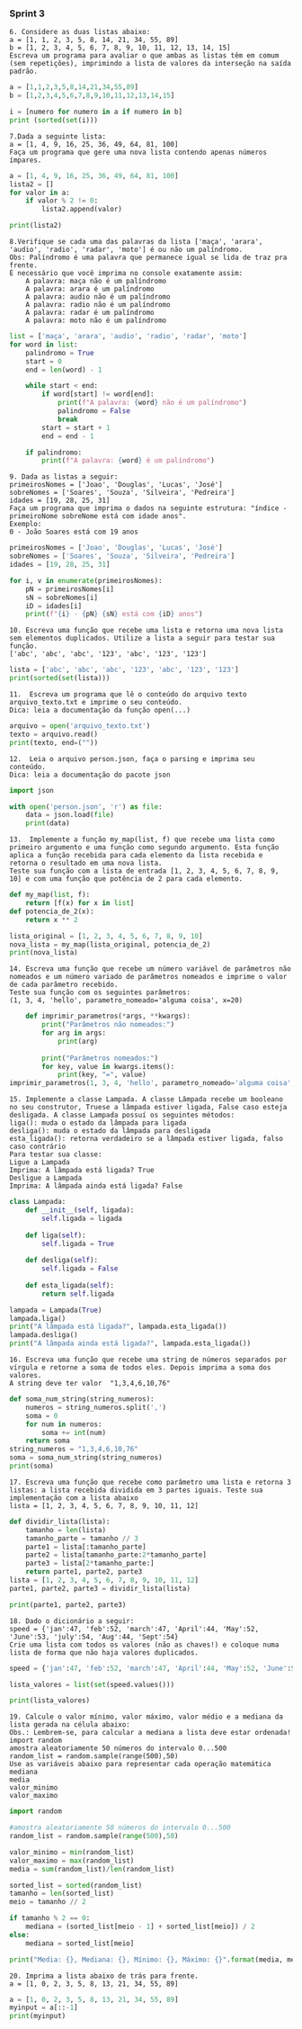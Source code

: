 ### Sprint 3

    6. Considere as duas listas abaixo:
    a = [1, 1, 2, 3, 5, 8, 14, 21, 34, 55, 89]
    b = [1, 2, 3, 4, 5, 6, 7, 8, 9, 10, 11, 12, 13, 14, 15]
    Escreva um programa para avaliar o que ambas as listas têm em comum (sem repetições), imprimindo a lista de valores da interseção na saída padrão.
~~~python
a = [1,1,2,3,5,8,14,21,34,55,89]
b = [1,2,3,4,5,6,7,8,9,10,11,12,13,14,15]

i = [numero for numero in a if numero in b]
print (sorted(set(i)))
~~~

    7.Dada a seguinte lista:
    a = [1, 4, 9, 16, 25, 36, 49, 64, 81, 100]
    Faça um programa que gere uma nova lista contendo apenas números ímpares.
~~~python
a = [1, 4, 9, 16, 25, 36, 49, 64, 81, 100]
lista2 = []
for valor in a:
    if valor % 2 != 0:
        lista2.append(valor)

print(lista2)
~~~

    8.Verifique se cada uma das palavras da lista ['maça', 'arara', 'audio', 'radio', 'radar', 'moto'] é ou não um palíndromo.
    Obs: Palíndromo é uma palavra que permanece igual se lida de traz pra frente.
    É necessário que você imprima no console exatamente assim:
        A palavra: maça não é um palíndromo
        A palavra: arara é um palíndromo
        A palavra: audio não é um palíndromo
        A palavra: radio não é um palíndromo
        A palavra: radar é um palíndromo
        A palavra: moto não é um palíndromo
~~~python
list = ['maça', 'arara', 'audio', 'radio', 'radar', 'moto']
for word in list:
    palindromo = True
    start = 0
    end = len(word) - 1  

    while start < end:
        if word[start] != word[end]:
            print(f"A palavra: {word} não é um palíndromo")
            palindromo = False
            break
        start = start + 1
        end = end - 1

    if palindromo:
        print(f"A palavra: {word} é um palíndromo")
~~~

    9. Dada as listas a seguir:
    primeirosNomes = ['Joao', 'Douglas', 'Lucas', 'José']
    sobreNomes = ['Soares', 'Souza', 'Silveira', 'Pedreira']
    idades = [19, 28, 25, 31]
    Faça um programa que imprima o dados na seguinte estrutura: "índice - primeiroNome sobreNome está com idade anos".
    Exemplo:
    0 - João Soares está com 19 anos
~~~python
primeirosNomes = ['Joao', 'Douglas', 'Lucas', 'José']
sobreNomes = ['Soares', 'Souza', 'Silveira', 'Pedreira']
idades = [19, 28, 25, 31]

for i, v in enumerate(primeirosNomes):
    pN = primeirosNomes[i]
    sN = sobreNomes[i]
    iD = idades[i]
    print(f"{i} - {pN} {sN} está com {iD} anos")
~~~

    10. Escreva uma função que recebe uma lista e retorna uma nova lista sem elementos duplicados. Utilize a lista a seguir para testar sua função.
    ['abc', 'abc', 'abc', '123', 'abc', '123', '123']
~~~python
lista = ['abc', 'abc', 'abc', '123', 'abc', '123', '123']
print(sorted(set(lista)))
~~~

    11.  Escreva um programa que lê o conteúdo do arquivo texto arquivo_texto.txt e imprime o seu conteúdo.
    Dica: leia a documentação da função open(...)
~~~python
arquivo = open('arquivo_texto.txt')
texto = arquivo.read()
print(texto, end=(""))
~~~

    12.  Leia o arquivo person.json, faça o parsing e imprima seu conteúdo.
    Dica: leia a documentação do pacote json
~~~python
import json

with open('person.json', 'r') as file:
    data = json.load(file)
    print(data)
~~~

    13.  Implemente a função my_map(list, f) que recebe uma lista como primeiro argumento e uma função como segundo argumento. Esta função aplica a função recebida para cada elemento da lista recebida e retorna o resultado em uma nova lista.
    Teste sua função com a lista de entrada [1, 2, 3, 4, 5, 6, 7, 8, 9, 10] e com uma função que potência de 2 para cada elemento.
~~~python
def my_map(list, f):
    return [f(x) for x in list]
def potencia_de_2(x):
    return x ** 2

lista_original = [1, 2, 3, 4, 5, 6, 7, 8, 9, 10]
nova_lista = my_map(lista_original, potencia_de_2)
print(nova_lista)
~~~

    14. Escreva uma função que recebe um número variável de parâmetros não nomeados e um número variado de parâmetros nomeados e imprime o valor de cada parâmetro recebido.
    Teste sua função com os seguintes parâmetros:
    (1, 3, 4, 'hello', parametro_nomeado='alguma coisa', x=20)
~~~python
    def imprimir_parametros(*args, **kwargs):
        print("Parâmetros não nomeados:")
        for arg in args:
            print(arg)
        
        print("Parâmetros nomeados:")
        for key, value in kwargs.items():
            print(key, "=", value)
imprimir_parametros(1, 3, 4, 'hello', parametro_nomeado='alguma coisa', x=20)
~~~

    15. Implemente a classe Lampada. A classe Lâmpada recebe um booleano no seu construtor, Truese a lâmpada estiver ligada, False caso esteja desligada. A classe Lampada possuí os seguintes métodos:
    liga(): muda o estado da lâmpada para ligada
    desliga(): muda o estado da lâmpada para desligada
    esta_ligada(): retorna verdadeiro se a lâmpada estiver ligada, falso caso contrário
    Para testar sua classe:
    Ligue a Lampada
    Imprima: A lâmpada está ligada? True
    Desligue a Lampada
    Imprima: A lâmpada ainda está ligada? False
~~~python
class Lampada:
    def __init__(self, ligada):
        self.ligada = ligada
        
    def liga(self):
        self.ligada = True
        
    def desliga(self):
        self.ligada = False
        
    def esta_ligada(self):
        return self.ligada

lampada = Lampada(True)
lampada.liga()
print("A lâmpada está ligada?", lampada.esta_ligada())
lampada.desliga()
print("A lâmpada ainda está ligada?", lampada.esta_ligada())
~~~

    16. Escreva uma função que recebe uma string de números separados por vírgula e retorne a soma de todos eles. Depois imprima a soma dos valores.
    A string deve ter valor  "1,3,4,6,10,76"
~~~python
def soma_num_string(string_numeros):
    numeros = string_numeros.split(',')
    soma = 0
    for num in numeros:
        soma += int(num)
    return soma
string_numeros = "1,3,4,6,10,76"
soma = soma_num_string(string_numeros)
print(soma)
~~~

    17. Escreva uma função que recebe como parâmetro uma lista e retorna 3 listas: a lista recebida dividida em 3 partes iguais. Teste sua implementação com a lista abaixo
    lista = [1, 2, 3, 4, 5, 6, 7, 8, 9, 10, 11, 12]
~~~python
def dividir_lista(lista):
    tamanho = len(lista)
    tamanho_parte = tamanho // 3
    parte1 = lista[:tamanho_parte]
    parte2 = lista[tamanho_parte:2*tamanho_parte]
    parte3 = lista[2*tamanho_parte:]
    return parte1, parte2, parte3
lista = [1, 2, 3, 4, 5, 6, 7, 8, 9, 10, 11, 12]
parte1, parte2, parte3 = dividir_lista(lista)

print(parte1, parte2, parte3)
~~~

    18. Dado o dicionário a seguir:
    speed = {'jan':47, 'feb':52, 'march':47, 'April':44, 'May':52, 'June':53, 'july':54, 'Aug':44, 'Sept':54}
    Crie uma lista com todos os valores (não as chaves!) e coloque numa lista de forma que não haja valores duplicados.
~~~python
speed = {'jan':47, 'feb':52, 'march':47, 'April':44, 'May':52, 'June':53, 'july':54, 'Aug':44, 'Sept':54}

lista_valores = list(set(speed.values()))

print(lista_valores)
~~~

    19. Calcule o valor mínimo, valor máximo, valor médio e a mediana da lista gerada na célula abaixo:
    Obs.: Lembrem-se, para calcular a mediana a lista deve estar ordenada!
    import random
    amostra aleatoriamente 50 números do intervalo 0...500
    random_list = random.sample(range(500),50)
    Use as variáveis abaixo para representar cada operação matemática
    mediana
    media
    valor_minimo
    valor_maximo
~~~python
import random 

#amostra aleatoriamente 50 números do intervalo 0...500
random_list = random.sample(range(500),50)

valor_minimo = min(random_list)
valor_maximo = max(random_list)
media = sum(random_list)/len(random_list)

sorted_list = sorted(random_list)
tamanho = len(sorted_list)
meio = tamanho // 2

if tamanho % 2 == 0:
    mediana = (sorted_list[meio - 1] + sorted_list[meio]) / 2
else:
    mediana = sorted_list[meio]

print("Media: {}, Mediana: {}, Mínimo: {}, Máximo: {}".format(media, mediana, valor_minimo, valor_maximo))
~~~

    20. Imprima a lista abaixo de trás para frente.
    a = [1, 0, 2, 3, 5, 8, 13, 21, 34, 55, 89]
~~~python
a = [1, 0, 2, 3, 5, 8, 13, 21, 34, 55, 89]
myinput = a[::-1]
print(myinput)
~~~
